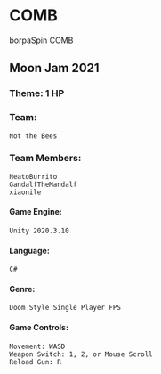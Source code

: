 # COMB
borpaSpin COMB

## Moon Jam 2021
### Theme: 1 HP

### Team:
    Not the Bees
### Team Members:
    NeatoBurrito
    GandalfTheMandalf
    xiaonile

#### Game Engine:
    Unity 2020.3.10
#### Language:
    C#
#### Genre:
    Doom Style Single Player FPS

#### Game Controls:
    Movement: WASD
    Weapon Switch: 1, 2, or Mouse Scroll
    Reload Gun: R